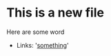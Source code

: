 # This is a new file
Here are some word

- Links: '<a href="https://link-to-something">something</a>'
